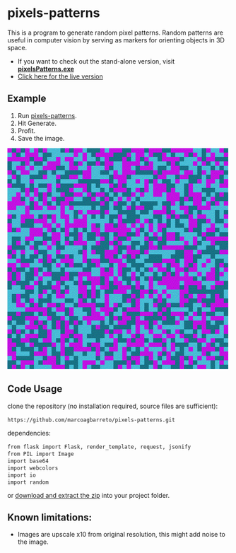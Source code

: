 # pixels-patterns

This is a program to generate random pixel patterns.
Random patterns are useful in computer vision by serving as markers for orienting objects in 3D space.
* If you want to check out the stand-alone version, visit **[pixelsPatterns.exe](https://github.com/marcoagbarreto/pixelsPatterns.exe)**
* [Click here for the live version](https://pixels-patterns.onrender.com)

## Example

1. Run [pixels-patterns](https://pixels-patterns.onrender.com).
2. Hit Generate.
3. Profit.
4. Save the image.

![example](pixelspatterns.gif)

## Code Usage

clone the repository (no installation required, source files are sufficient):
        
	https://github.com/marcoagbarreto/pixels-patterns.git

dependencies:

    from flask import Flask, render_template, request, jsonify
    from PIL import Image
    import base64
    import webcolors
    import io
    import random

or [download and extract the zip](https://github.com/marcoagbarreto/pixels-patterns/archive/refs/heads/main.zip) into your project folder.

## Known limitations:
* Images are upscale x10 from original resolution, this might add noise to the image.

